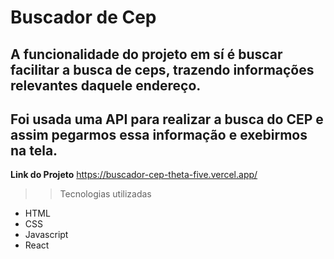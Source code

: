 # Buscador de Cep

## A funcionalidade do projeto em sí é buscar facilitar a busca de ceps, trazendo informações relevantes daquele endereço.
## Foi usada uma API para realizar a busca do CEP e assim pegarmos essa informação e  exebirmos na tela. 

**Link do Projeto** https://buscador-cep-theta-five.vercel.app/

>> Tecnologias utilizadas

- HTML
- CSS
- Javascript
- React
